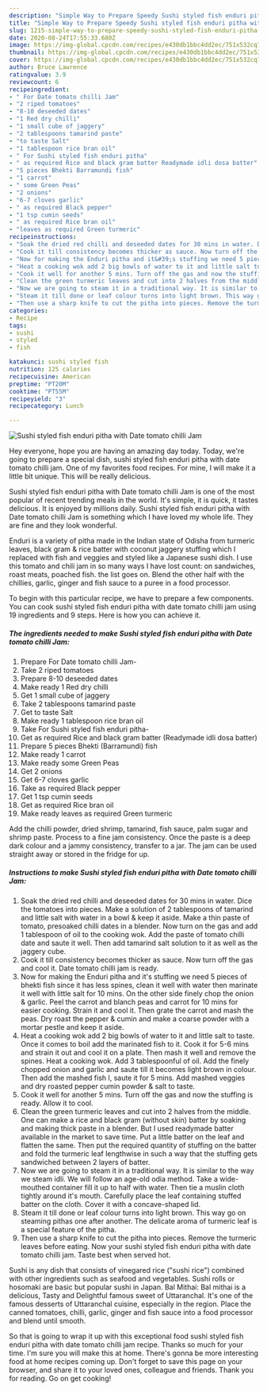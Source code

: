 ```yaml
---
description: "Simple Way to Prepare Speedy Sushi styled fish enduri pitha with Date tomato chilli Jam"
title: "Simple Way to Prepare Speedy Sushi styled fish enduri pitha with Date tomato chilli Jam"
slug: 1215-simple-way-to-prepare-speedy-sushi-styled-fish-enduri-pitha-with-date-tomato-chilli-jam
date: 2020-08-24T17:55:33.680Z
image: https://img-global.cpcdn.com/recipes/e430db1bbc4dd2ec/751x532cq70/sushi-styled-fish-enduri-pitha-with-date-tomato-chilli-jam-recipe-main-photo.jpg
thumbnail: https://img-global.cpcdn.com/recipes/e430db1bbc4dd2ec/751x532cq70/sushi-styled-fish-enduri-pitha-with-date-tomato-chilli-jam-recipe-main-photo.jpg
cover: https://img-global.cpcdn.com/recipes/e430db1bbc4dd2ec/751x532cq70/sushi-styled-fish-enduri-pitha-with-date-tomato-chilli-jam-recipe-main-photo.jpg
author: Bruce Lawrence
ratingvalue: 3.9
reviewcount: 6
recipeingredient:
- " For Date tomato chilli Jam"
- "2 riped tomatoes"
- "8-10 deseeded dates"
- "1 Red dry chilli"
- "1 small cube of jaggery"
- "2 tablespoons tamarind paste"
- "to taste Salt"
- "1 tablespoon rice bran oil"
- " For Sushi styled fish enduri pitha"
- " as required Rice and black gram batter Readymade idli dosa batter"
- "5 pieces Bhekti Barramundi fish"
- "1 carrot"
- " some Green Peas"
- "2 onions"
- "6-7 cloves garlic"
- " as required Black pepper"
- "1 tsp cumin seeds"
- " as required Rice bran oil"
- "leaves as required Green turmeric"
recipeinstructions:
- "Soak the dried red chilli and deseeded dates for 30 mins in water. Dice the tomatoes into pieces. Make a solution of 2 tablespoons of tamarind and little salt with water in a bowl &amp; keep it aside. Make a thin paste of tomato, presoaked chilli dates in a blender. Now turn on the gas and add 1 tablespoon of oil to the cooking wok. Add the paste of tomato chilli date and saute it well. Then add tamarind salt solution to it as well as the jaggery cube."
- "Cook it till consistency becomes thicker as sauce. Now turn off the gas and cool it. Date tomato chilli jam is ready."
- "Now for making the Enduri pitha and it&#39;s stuffing we need 5 pieces of bhekti fish since it has less spines, clean it well with water then marinate it well with little salt for 10 mins. On the other side finely chop the onion &amp; garlic. Peel the carrot and blanch peas and carrot for 10 mins for easier cooking. Strain it and cool it. Then grate the carrot and mash the peas. Dry roast the pepper &amp; cumin and make a coarse powder with a mortar pestle and keep it aside."
- "Heat a cooking wok add 2 big bowls of water to it and little salt to taste. Once it comes to boil add the marinated fish to it. Cook it for 5-6 mins and strain it out and cool it on a plate. Then mash it well and remove the spines. Heat a cooking wok. Add 3 tablespoonful of oil. Add the finely chopped onion and garlic and saute till it becomes light brown in colour. Then add the mashed fish l, saute it for 5 mins. Add mashed veggies and dry roasted pepper cumin powder &amp; salt to taste."
- "Cook it well for another 5 mins. Turn off the gas and now the stuffing is ready. Allow it to cool."
- "Clean the green turmeric leaves and cut into 2 halves from the middle. One can make a rice and black gram (without skin) batter by soaking and making thick paste in a blender. But I used readymade batter available in the market to save time. Put a little batter on the leaf and flatten the same. Then put the required quantity of stuffing on the batter and fold the turmeric leaf lengthwise in such a way that the stuffing gets sandwiched between 2 layers of batter."
- "Now we are going to steam it in a traditional way. It is similar to the way we steam idli. We will follow an age-old odia method. Take a wide-mouthed container fill it up to half with water. Then tie a muslin cloth tightly around it&#39;s mouth. Carefully place the leaf containing stuffed batter on the cloth. Cover it with a concave-shaped lid."
- "Steam it till done or leaf colour turns into light brown. This way go on steaming pithas one after another. The delicate aroma of turmeric leaf is a special feature of the pitha."
- "Then use a sharp knife to cut the pitha into pieces. Remove the turmeric leaves before eating. Now your sushi styled fish enduri pitha with date tomato chilli jam. Taste best when served hot."
categories:
- Recipe
tags:
- sushi
- styled
- fish

katakunci: sushi styled fish 
nutrition: 125 calories
recipecuisine: American
preptime: "PT20M"
cooktime: "PT55M"
recipeyield: "3"
recipecategory: Lunch

---
```



![Sushi styled fish enduri pitha with Date tomato chilli Jam](https://img-global.cpcdn.com/recipes/e430db1bbc4dd2ec/751x532cq70/sushi-styled-fish-enduri-pitha-with-date-tomato-chilli-jam-recipe-main-photo.jpg)

Hey everyone, hope you are having an amazing day today. Today, we're going to prepare a special dish, sushi styled fish enduri pitha with date tomato chilli jam. One of my favorites food recipes. For mine, I will make it a little bit unique. This will be really delicious.

Sushi styled fish enduri pitha with Date tomato chilli Jam is one of the most popular of recent trending meals in the world. It's simple, it is quick, it tastes delicious. It is enjoyed by millions daily. Sushi styled fish enduri pitha with Date tomato chilli Jam is something which I have loved my whole life. They are fine and they look wonderful.

Enduri is a variety of pitha made in the Indian state of Odisha from turmeric leaves, black gram &amp; rice batter with coconut jaggery stuffing which I replaced with fish and veggies and styled like a Japanese sushi dish. I use this tomato and chili jam in so many ways I have lost count: on sandwiches, roast meats, poached fish. the list goes on. Blend the other half with the chillies, garlic, ginger and fish sauce to a puree in a food processor.


To begin with this particular recipe, we have to prepare a few components. You can cook sushi styled fish enduri pitha with date tomato chilli jam using 19 ingredients and 9 steps. Here is how you can achieve it.

<!--inarticleads1-->

##### The ingredients needed to make Sushi styled fish enduri pitha with Date tomato chilli Jam:

1. Prepare  For Date tomato chilli Jam-
1. Take 2 riped tomatoes
1. Prepare 8-10 deseeded dates
1. Make ready 1 Red dry chilli
1. Get 1 small cube of jaggery
1. Take 2 tablespoons tamarind paste
1. Get to taste Salt
1. Make ready 1 tablespoon rice bran oil
1. Take  For Sushi styled fish enduri pitha-
1. Get  as required Rice and black gram batter (Readymade idli dosa batter)
1. Prepare 5 pieces Bhekti (Barramundi) fish
1. Make ready 1 carrot
1. Make ready  some Green Peas
1. Get 2 onions
1. Get 6-7 cloves garlic
1. Take  as required Black pepper
1. Get 1 tsp cumin seeds
1. Get  as required Rice bran oil
1. Make ready leaves as required Green turmeric


Add the chilli powder, dried shrimp, tamarind, fish sauce, palm sugar and shrimp paste. Process to a fine jam consistency. Once the paste is a deep dark colour and a jammy consistency, transfer to a jar. The jam can be used straight away or stored in the fridge for up. 

<!--inarticleads2-->

##### Instructions to make Sushi styled fish enduri pitha with Date tomato chilli Jam:

1. Soak the dried red chilli and deseeded dates for 30 mins in water. Dice the tomatoes into pieces. Make a solution of 2 tablespoons of tamarind and little salt with water in a bowl &amp; keep it aside. Make a thin paste of tomato, presoaked chilli dates in a blender. Now turn on the gas and add 1 tablespoon of oil to the cooking wok. Add the paste of tomato chilli date and saute it well. Then add tamarind salt solution to it as well as the jaggery cube.
1. Cook it till consistency becomes thicker as sauce. Now turn off the gas and cool it. Date tomato chilli jam is ready.
1. Now for making the Enduri pitha and it&#39;s stuffing we need 5 pieces of bhekti fish since it has less spines, clean it well with water then marinate it well with little salt for 10 mins. On the other side finely chop the onion &amp; garlic. Peel the carrot and blanch peas and carrot for 10 mins for easier cooking. Strain it and cool it. Then grate the carrot and mash the peas. Dry roast the pepper &amp; cumin and make a coarse powder with a mortar pestle and keep it aside.
1. Heat a cooking wok add 2 big bowls of water to it and little salt to taste. Once it comes to boil add the marinated fish to it. Cook it for 5-6 mins and strain it out and cool it on a plate. Then mash it well and remove the spines. Heat a cooking wok. Add 3 tablespoonful of oil. Add the finely chopped onion and garlic and saute till it becomes light brown in colour. Then add the mashed fish l, saute it for 5 mins. Add mashed veggies and dry roasted pepper cumin powder &amp; salt to taste.
1. Cook it well for another 5 mins. Turn off the gas and now the stuffing is ready. Allow it to cool.
1. Clean the green turmeric leaves and cut into 2 halves from the middle. One can make a rice and black gram (without skin) batter by soaking and making thick paste in a blender. But I used readymade batter available in the market to save time. Put a little batter on the leaf and flatten the same. Then put the required quantity of stuffing on the batter and fold the turmeric leaf lengthwise in such a way that the stuffing gets sandwiched between 2 layers of batter.
1. Now we are going to steam it in a traditional way. It is similar to the way we steam idli. We will follow an age-old odia method. Take a wide-mouthed container fill it up to half with water. Then tie a muslin cloth tightly around it&#39;s mouth. Carefully place the leaf containing stuffed batter on the cloth. Cover it with a concave-shaped lid.
1. Steam it till done or leaf colour turns into light brown. This way go on steaming pithas one after another. The delicate aroma of turmeric leaf is a special feature of the pitha.
1. Then use a sharp knife to cut the pitha into pieces. Remove the turmeric leaves before eating. Now your sushi styled fish enduri pitha with date tomato chilli jam. Taste best when served hot.


Sushi is any dish that consists of vinegared rice (&#34;sushi rice&#34;) combined with other ingredients such as seafood and vegetables. Sushi rolls or hosomaki are basic but popular sushi in Japan. Bal Mithai: Bal mithai is a delicious, Tasty and Delightful famous sweet of Uttaranchal. It&#39;s one of the famous desserts of Uttaranchal cuisine, especially in the region. Place the canned tomatoes, chilli, garlic, ginger and fish sauce into a food processor and blend until smooth. 

So that is going to wrap it up with this exceptional food sushi styled fish enduri pitha with date tomato chilli jam recipe. Thanks so much for your time. I'm sure you will make this at home. There's gonna be more interesting food at home recipes coming up. Don't forget to save this page on your browser, and share it to your loved ones, colleague and friends. Thank you for reading. Go on get cooking!
